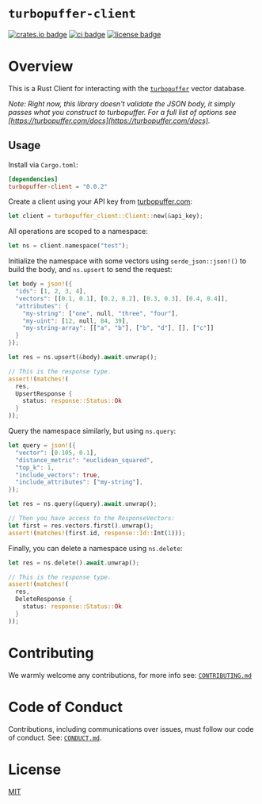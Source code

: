 # `turbopuffer-client`

[![crates.io badge](https://img.shields.io/crates/v/turbopuffer-client.svg)](https://crates.io/crates/turbopuffer-client)
[![ci badge](https://github.com/ragkit/turbopuffer-client/actions/workflows/ci.yml/badge.svg)](https://github.com/ragkit/turbopuffer-client/actions)
[![license badge](https://img.shields.io/badge/license-MIT-blue)](./LICENSE)

# Overview

This is a Rust Client for interacting with the [`turbopuffer`](https://turbopuffer.com/) vector database.

_Note: Right now, this library doesn't validate the JSON body, it simply passes what you construct to turbopuffer. For a full list of options see [https://turbopuffer.com/docs](https://turbopuffer.com/docs)._

## Usage

Install via `Cargo.toml`:

```toml
[dependencies]
turbopuffer-client = "0.0.2"
```

Create a client using your API key from [turbopuffer.com](https://turbopuffer.com/):

```rust
let client = turbopuffer_client::Client::new(&api_key);
```

All operations are scoped to a namespace:

```rust
let ns = client.namespace("test");
```

Initialize the namespace with some vectors using `serde_json::json!()` to build the body, and `ns.upsert` to send the request:

```rust
let body = json!({
  "ids": [1, 2, 3, 4],
  "vectors": [[0.1, 0.1], [0.2, 0.2], [0.3, 0.3], [0.4, 0.4]],
  "attributes": {
    "my-string": ["one", null, "three", "four"],
    "my-uint": [12, null, 84, 39],
    "my-string-array": [["a", "b"], ["b", "d"], [], ["c"]]
  }
});

let res = ns.upsert(&body).await.unwrap();

// This is the response type.
assert!(matches!(
  res,
  UpsertResponse {
    status: response::Status::Ok
  }
));
```

Query the namespace similarly, but using `ns.query`:

```rust
let query = json!({
  "vector": [0.105, 0.1],
  "distance_metric": "euclidean_squared",
  "top_k": 1,
  "include_vectors": true,
  "include_attributes": ["my-string"],
});

let res = ns.query(&query).await.unwrap();

// Then you have access to the ResponseVectors:
let first = res.vectors.first().unwrap();
assert!(matches!(first.id, response::Id::Int(1)));
```

Finally, you can delete a namespace using `ns.delete`:

```rust
let res = ns.delete().await.unwrap();

// This is the response type.
assert!(matches!(
  res,
  DeleteResponse {
    status: response::Status::Ok
  }
));
```

# Contributing

We warmly welcome any contributions, for more info see: [`CONTRIBUTING.md`](./CONTRIBUTING.md)

# Code of Conduct

Contributions, including communications over issues, must follow our code of conduct. See: [`CONDUCT.md`](./CONDUCT.md).

# License

[MIT](./LICENSE)
